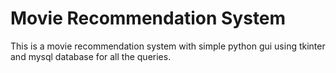 <h1>Movie Recommendation System</h1>
<p>This is a movie recommendation system with simple python gui using tkinter and mysql database for all the queries.</p>
